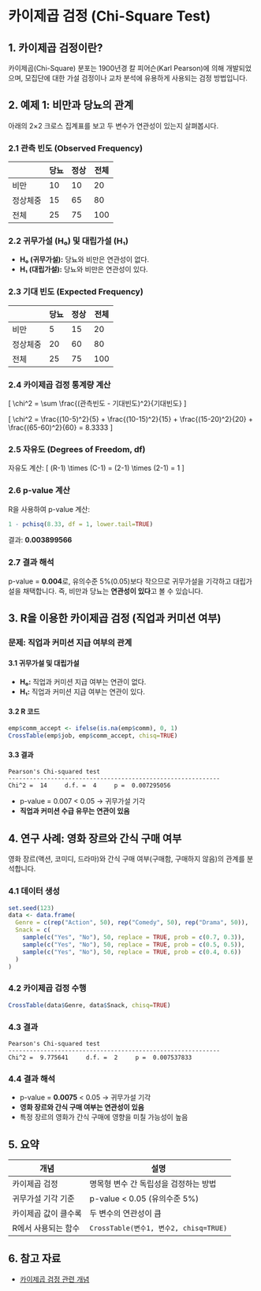 # 카이제곱 검정 (Chi-Square Test)

## 1. 카이제곱 검정이란?
카이제곱(Chi-Square) 분포는 1900년경 칼 피어슨(Karl Pearson)에 의해 개발되었으며, 모집단에 대한 가설 검정이나 교차 분석에 유용하게 사용되는 검정 방법입니다.

## 2. 예제 1: 비만과 당뇨의 관계
아래의 2×2 크로스 집계표를 보고 두 변수가 연관성이 있는지 살펴봅시다.

### 2.1 관측 빈도 (Observed Frequency)
|      | 당뇨 | 정상 | 전체 |
|------|------|------|------|
| 비만 | 10   | 10   | 20   |
| 정상체중 | 15  | 65   | 80   |
| 전체 | 25   | 75   | 100  |

### 2.2 귀무가설 (H₀) 및 대립가설 (H₁)
- **H₀ (귀무가설):** 당뇨와 비만은 연관성이 없다.
- **H₁ (대립가설):** 당뇨와 비만은 연관성이 있다.

### 2.3 기대 빈도 (Expected Frequency)
|      | 당뇨 | 정상 | 전체 |
|------|------|------|------|
| 비만 | 5    | 15   | 20   |
| 정상체중 | 20   | 60   | 80   |
| 전체 | 25   | 75   | 100  |

### 2.4 카이제곱 검정 통계량 계산
\[
\chi^2 = \sum \frac{(관측빈도 - 기대빈도)^2}{기대빈도}
\]

\[
\chi^2 = \frac{(10-5)^2}{5} + \frac{(10-15)^2}{15} + \frac{(15-20)^2}{20} + \frac{(65-60)^2}{60} = 8.3333
\]

### 2.5 자유도 (Degrees of Freedom, df)
자유도 계산:
\[
(R-1) \times (C-1) = (2-1) \times (2-1) = 1
\]

### 2.6 p-value 계산
R을 사용하여 p-value 계산:
```r
1 - pchisq(8.33, df = 1, lower.tail=TRUE)
```
결과: **0.003899566**

### 2.7 결과 해석
p-value = **0.004**로, 유의수준 5%(0.05)보다 작으므로 귀무가설을 기각하고 대립가설을 채택합니다. 즉, 비만과 당뇨는 **연관성이 있다**고 볼 수 있습니다.

## 3. R을 이용한 카이제곱 검정 (직업과 커미션 여부)
### 문제: 직업과 커미션 지급 여부의 관계
#### 3.1 귀무가설 및 대립가설
- **H₀:** 직업과 커미션 지급 여부는 연관이 없다.
- **H₁:** 직업과 커미션 지급 여부는 연관이 있다.

#### 3.2 R 코드
```r
emp$comm_accept <- ifelse(is.na(emp$comm), 0, 1)
CrossTable(emp$job, emp$comm_accept, chisq=TRUE)
```

#### 3.3 결과
```
Pearson's Chi-squared test
------------------------------------------------------------
Chi^2 =  14     d.f. =  4     p =  0.007295056
```
- p-value = 0.007 < 0.05 → 귀무가설 기각
- **직업과 커미션 수급 유무는 연관이 있음**

## 4. 연구 사례: 영화 장르와 간식 구매 여부
영화 장르(액션, 코미디, 드라마)와 간식 구매 여부(구매함, 구매하지 않음)의 관계를 분석합니다.

### 4.1 데이터 생성
```r
set.seed(123)
data <- data.frame(
  Genre = c(rep("Action", 50), rep("Comedy", 50), rep("Drama", 50)),
  Snack = c(
    sample(c("Yes", "No"), 50, replace = TRUE, prob = c(0.7, 0.3)),
    sample(c("Yes", "No"), 50, replace = TRUE, prob = c(0.5, 0.5)),
    sample(c("Yes", "No"), 50, replace = TRUE, prob = c(0.4, 0.6))
  )
)
```

### 4.2 카이제곱 검정 수행
```r
CrossTable(data$Genre, data$Snack, chisq=TRUE)
```

### 4.3 결과
```
Pearson's Chi-squared test
------------------------------------------------------------
Chi^2 =  9.775641     d.f. =  2     p =  0.007537833
```

### 4.4 결과 해석
- p-value = **0.0075** < 0.05 → 귀무가설 기각
- **영화 장르와 간식 구매 여부는 연관성이 있음**
- 특정 장르의 영화가 간식 구매에 영향을 미칠 가능성이 높음

## 5. 요약
| 개념 | 설명 |
|------|------|
| 카이제곱 검정 | 명목형 변수 간 독립성을 검정하는 방법 |
| 귀무가설 기각 기준 | p-value < 0.05 (유의수준 5%) |
| 카이제곱 값이 클수록 | 두 변수의 연관성이 큼 |
| R에서 사용되는 함수 | `CrossTable(변수1, 변수2, chisq=TRUE)` |

## 6. 참고 자료
- [카이제곱 검정 관련 개념](https://www.jmp.com/en_ph/statistics-knowledge-portal/chi-square-test.html)
